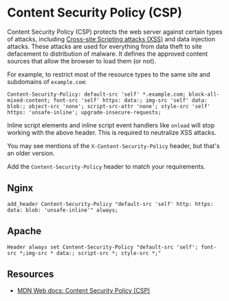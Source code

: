 # Content Security Policy (CSP)

Content Security Policy (CSP) protects the web server against certain types of attacks, including [Cross-site Scripting attacks (XSS)](red-app:docs/techniques/xss) and data injection attacks. These attacks are used for everything from data theft to site defacement to distribution of malware. It defines the approved content sources that allow the browser to load them (or not). 

For example, to restrict most of the resource types to the same site and subdomains of `example.com`:

    Content-Security-Policy: default-src 'self' *.example.com; block-all-mixed-content; font-src 'self' https: data:; img-src 'self' data: blob:; object-src 'none'; script-src-attr 'none'; style-src 'self' https: 'unsafe-inline'; upgrade-insecure-requests;

Inline script elements and inline script event handlers like `onload` will stop working with the above header. This is required to neutralize XSS attacks.

You may see mentions of the `X-Content-Security-Policy` header, but that's an older version.

Add the `Content-Security-Policy` header to match your requirements.

## Nginx

    add_header Content-Security-Policy "default-src 'self' http: https: data: blob: 'unsafe-inline'" always;

## Apache

    Header always set Content-Security-Policy "default-src 'self'; font-src *;img-src * data:; script-src *; style-src *;"

## Resources

* [MDN Web docs: Content Security Policy (CSP)](https://developer.mozilla.org/en-US/docs/Web/HTTP/CSP)
